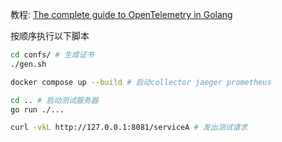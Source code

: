 教程: [The complete guide to OpenTelemetry in Golang](https://www.komu.engineer/blogs/11/opentelemetry-and-go.html)        

按顺序执行以下脚本
```sh
cd confs/ # 生成证书
./gen.sh

docker compose up --build # 启动collector jaeger prometheus

cd .. # 启动测试服务器
go run ./...

curl -vkL http://127.0.0.1:8081/serviceA # 发出测试请求
```
